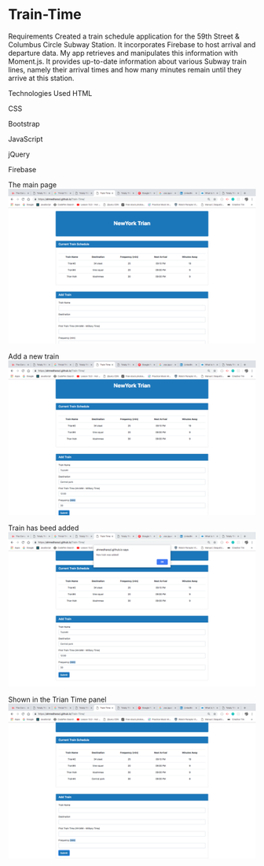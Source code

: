 # Train-Time

Requirements
Created a train schedule application for the 59th Street & Columbus Circle Subway Station. It incorporates Firebase to host arrival and departure data. My app retrieves and manipulates this information with Moment.js. It provides up-to-date information about various Subway train lines, namely their arrival times and how many minutes remain until they arrive at this station.

Technologies Used
HTML

CSS

Bootstrap

JavaScript

jQuery

Firebase

The main page
 ![image](./assets/images/pic1.png)

Add a new train
 ![image](./assets/images/pic2.png)

Train has beed added
 ![image](./assets/images/pic3.png)

Shown in the Trian Time panel
 ![image](./assets/images/pic4.png)
